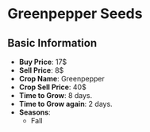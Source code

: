 # Greenpepper Seeds

## Basic Information

- **Buy Price**: 17$
- **Sell Price**: 8$
- **Crop Name**: Greenpepper
- **Crop Sell Price**: 40$
- **Time to Grow**: 8 days.
- **Time to Grow again**: 2 days.
- **Seasons**:
  - Fall